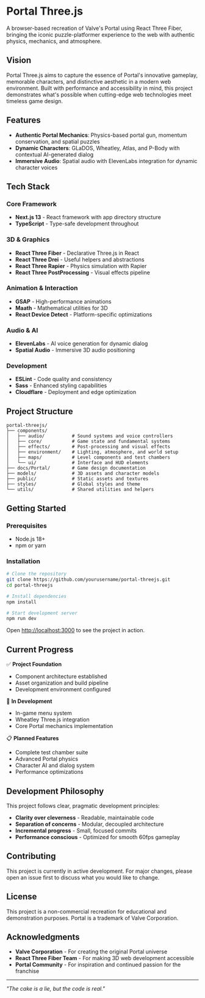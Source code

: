 # Portal Three.js

A browser-based recreation of Valve's Portal using React Three Fiber, bringing the iconic puzzle-platformer experience to the web with authentic physics, mechanics, and atmosphere.

## Vision

Portal Three.js aims to capture the essence of Portal's innovative gameplay, memorable characters, and distinctive aesthetic in a modern web environment. Built with performance and accessibility in mind, this project demonstrates what's possible when cutting-edge web technologies meet timeless game design.

## Features

-   **Authentic Portal Mechanics**: Physics-based portal gun, momentum conservation, and spatial puzzles
-   **Dynamic Characters**: GLaDOS, Wheatley, Atlas, and P-Body with contextual AI-generated dialog
-   **Immersive Audio**: Spatial audio with ElevenLabs integration for dynamic character voices

## Tech Stack

### Core Framework

-   **Next.js 13** - React framework with app directory structure
-   **TypeScript** - Type-safe development throughout

### 3D & Graphics

-   **React Three Fiber** - Declarative Three.js in React
-   **React Three Drei** - Useful helpers and abstractions
-   **React Three Rapier** - Physics simulation with Rapier
-   **React Three PostProcessing** - Visual effects pipeline

### Animation & Interaction

-   **GSAP** - High-performance animations
-   **Maath** - Mathematical utilities for 3D
-   **React Device Detect** - Platform-specific optimizations

### Audio & AI

-   **ElevenLabs** - AI voice generation for dynamic dialog
-   **Spatial Audio** - Immersive 3D audio positioning

### Development

-   **ESLint** - Code quality and consistency
-   **Sass** - Enhanced styling capabilities
-   **Cloudflare** - Deployment and edge optimization

## Project Structure

```
portal-threejs/
├── components/
│   ├── audio/          # Sound systems and voice controllers
│   ├── core/           # Game state and fundamental systems
│   ├── effects/        # Post-processing and visual effects
│   ├── environment/    # Lighting, atmosphere, and world setup
│   ├── maps/           # Level components and test chambers
│   └── ui/             # Interface and HUD elements
├── docs/Portal/        # Game design documentation
├── models/             # 3D assets and character models
├── public/             # Static assets and textures
├── styles/             # Global styles and theme
└── utils/              # Shared utilities and helpers
```

## Getting Started

### Prerequisites

-   Node.js 18+
-   npm or yarn

### Installation

```bash
# Clone the repository
git clone https://github.com/yourusername/portal-threejs.git
cd portal-threejs

# Install dependencies
npm install

# Start development server
npm run dev
```

Open [http://localhost:3000](http://localhost:3000) to see the project in action.

## Current Progress

✅ **Project Foundation**

-   Component architecture established
-   Asset organization and build pipeline
-   Development environment configured

🚧 **In Development**

-   In-game menu system
-   Wheatley Three.js integration
-   Core Portal mechanics implementation

📋 **Planned Features**

-   Complete test chamber suite
-   Advanced Portal physics
-   Character AI and dialog system
-   Performance optimizations

## Development Philosophy

This project follows clear, pragmatic development principles:

-   **Clarity over cleverness** - Readable, maintainable code
-   **Separation of concerns** - Modular, decoupled architecture
-   **Incremental progress** - Small, focused commits
-   **Performance conscious** - Optimized for smooth 60fps gameplay

## Contributing

This project is currently in active development. For major changes, please open an issue first to discuss what you would like to change.

## License

This project is a non-commercial recreation for educational and demonstration purposes. Portal is a trademark of Valve Corporation.

## Acknowledgments

-   **Valve Corporation** - For creating the original Portal universe
-   **React Three Fiber Team** - For making 3D web development accessible
-   **Portal Community** - For inspiration and continued passion for the franchise

---

_"The cake is a lie, but the code is real."_
